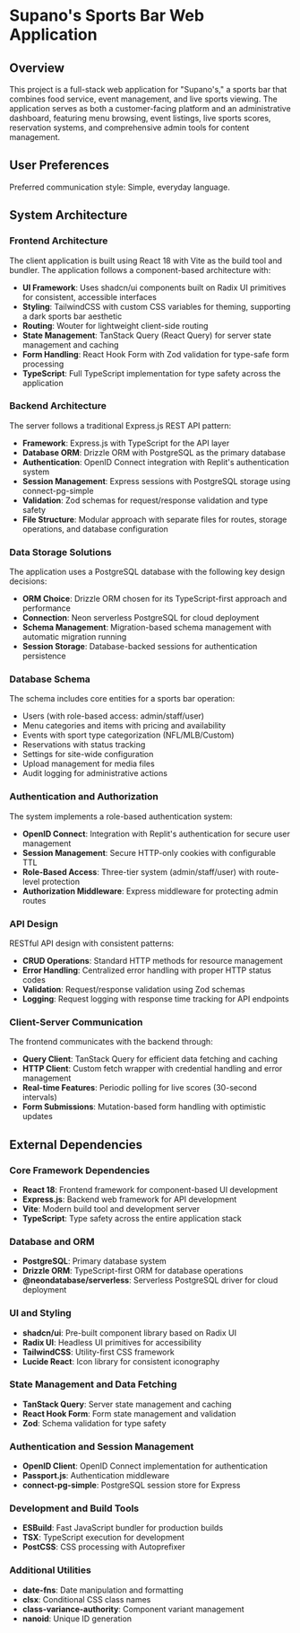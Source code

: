 # Supano's Sports Bar Web Application

## Overview

This project is a full-stack web application for "Supano's," a sports bar that combines food service, event management, and live sports viewing. The application serves as both a customer-facing platform and an administrative dashboard, featuring menu browsing, event listings, live sports scores, reservation systems, and comprehensive admin tools for content management.

## User Preferences

Preferred communication style: Simple, everyday language.

## System Architecture

### Frontend Architecture
The client application is built using React 18 with Vite as the build tool and bundler. The application follows a component-based architecture with:

- **UI Framework**: Uses shadcn/ui components built on Radix UI primitives for consistent, accessible interfaces
- **Styling**: TailwindCSS with custom CSS variables for theming, supporting a dark sports bar aesthetic
- **Routing**: Wouter for lightweight client-side routing
- **State Management**: TanStack Query (React Query) for server state management and caching
- **Form Handling**: React Hook Form with Zod validation for type-safe form processing
- **TypeScript**: Full TypeScript implementation for type safety across the application

### Backend Architecture
The server follows a traditional Express.js REST API pattern:

- **Framework**: Express.js with TypeScript for the API layer
- **Database ORM**: Drizzle ORM with PostgreSQL as the primary database
- **Authentication**: OpenID Connect integration with Replit's authentication system
- **Session Management**: Express sessions with PostgreSQL storage using connect-pg-simple
- **Validation**: Zod schemas for request/response validation and type safety
- **File Structure**: Modular approach with separate files for routes, storage operations, and database configuration

### Data Storage Solutions
The application uses a PostgreSQL database with the following key design decisions:

- **ORM Choice**: Drizzle ORM chosen for its TypeScript-first approach and performance
- **Connection**: Neon serverless PostgreSQL for cloud deployment
- **Schema Management**: Migration-based schema management with automatic migration running
- **Session Storage**: Database-backed sessions for authentication persistence

### Database Schema
The schema includes core entities for a sports bar operation:
- Users (with role-based access: admin/staff/user)
- Menu categories and items with pricing and availability
- Events with sport type categorization (NFL/MLB/Custom)
- Reservations with status tracking
- Settings for site-wide configuration
- Upload management for media files
- Audit logging for administrative actions

### Authentication and Authorization
The system implements a role-based authentication system:

- **OpenID Connect**: Integration with Replit's authentication for secure user management
- **Session Management**: Secure HTTP-only cookies with configurable TTL
- **Role-Based Access**: Three-tier system (admin/staff/user) with route-level protection
- **Authorization Middleware**: Express middleware for protecting admin routes

### API Design
RESTful API design with consistent patterns:

- **CRUD Operations**: Standard HTTP methods for resource management
- **Error Handling**: Centralized error handling with proper HTTP status codes
- **Validation**: Request/response validation using Zod schemas
- **Logging**: Request logging with response time tracking for API endpoints

### Client-Server Communication
The frontend communicates with the backend through:

- **Query Client**: TanStack Query for efficient data fetching and caching
- **HTTP Client**: Custom fetch wrapper with credential handling and error management
- **Real-time Features**: Periodic polling for live scores (30-second intervals)
- **Form Submissions**: Mutation-based form handling with optimistic updates

## External Dependencies

### Core Framework Dependencies
- **React 18**: Frontend framework for component-based UI development
- **Express.js**: Backend web framework for API development
- **Vite**: Modern build tool and development server
- **TypeScript**: Type safety across the entire application stack

### Database and ORM
- **PostgreSQL**: Primary database system
- **Drizzle ORM**: TypeScript-first ORM for database operations
- **@neondatabase/serverless**: Serverless PostgreSQL driver for cloud deployment

### UI and Styling
- **shadcn/ui**: Pre-built component library based on Radix UI
- **Radix UI**: Headless UI primitives for accessibility
- **TailwindCSS**: Utility-first CSS framework
- **Lucide React**: Icon library for consistent iconography

### State Management and Data Fetching
- **TanStack Query**: Server state management and caching
- **React Hook Form**: Form state management and validation
- **Zod**: Schema validation for type safety

### Authentication and Session Management
- **OpenID Client**: OpenID Connect implementation for authentication
- **Passport.js**: Authentication middleware
- **connect-pg-simple**: PostgreSQL session store for Express

### Development and Build Tools
- **ESBuild**: Fast JavaScript bundler for production builds
- **TSX**: TypeScript execution for development
- **PostCSS**: CSS processing with Autoprefixer

### Additional Utilities
- **date-fns**: Date manipulation and formatting
- **clsx**: Conditional CSS class names
- **class-variance-authority**: Component variant management
- **nanoid**: Unique ID generation
